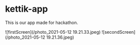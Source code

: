 # kettik-app
This is our app made for hackathon.

![firstScreen](/photo_2021-05-12 19.21.33.jpeg)
![secondScreen](/photo_2021-05-12 19.21.36.jpeg)
